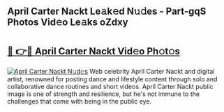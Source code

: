 ## April Carter Nackt Le𝚊k𝚎d N𝚞𝚍es - Part-gqS Photos Vid𝚎o Le𝚊ks oZdxy

# <h2><a href="http://fb11uc.evod.top/?m=April+Carter+Nackt">🔗 👉🔴 April Carter Nackt Vid𝚎o Ph𝚘t𝚘s</a></h2>

[![April Carter Nackt N𝚞d𝚎s](https://i.imgur.com/8V9OHl7.gif)](http://fb11uc.evod.top/?m=April+Carter+Nackt)
Web celebrity April Carter Nackt and digital artist, renowned for posting dance and lifestyle content through solo and collaborative dance routines and short videos. April Carter Nackt public image is one of strength and resilience, but he's not immune to the challenges that come with being in the public eye. 
